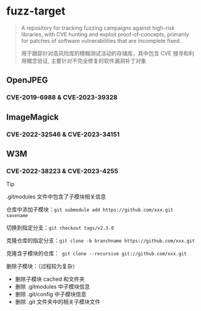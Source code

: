 # fuzz-target

> A repository for tracking fuzzing campaigns against high-risk libraries, with CVE hunting and exploit proof-of-concepts, primarily for patches of software vulnerabilities that are incomplete fixed.
>
> 用于跟踪针对高风险库的模糊测试活动的存储库，其中包含 CVE 搜寻和利用概念验证, 主要针对不完全修复的软件漏洞补丁对象



## OpenJPEG

### CVE-2019-6988 & CVE-2023-39328





## ImageMagick

### CVE-2022-32546 & CVE-2023-34151





## W3M

### CVE-2022-38223 & CVE-2023-4255





> [!TIP]
>
> .gitmodules 文件中包含了子模块相关信息
>
> 仓库中添加子模块：`git submodule add https://github.com/xxx.git savename`
>
> 切换到指定分支：`git checkout tags/v2.3.0`
>
> 克隆仓库的指定分支：`git clone -b branchname https://github.com/xxx.git`
>
> 克隆含子模块的仓库：` git clone --recursive git://github.com/xxx.git`
>
> 删除子模块：（过程较为复杂）
>
> * 删除子模块 cached 和文件夹
> * 删除 .gitmodules 中子模块信息
> * 删除 .git/config 中子模块信息
> * 删除 .git 文件夹中的相关子模块文件